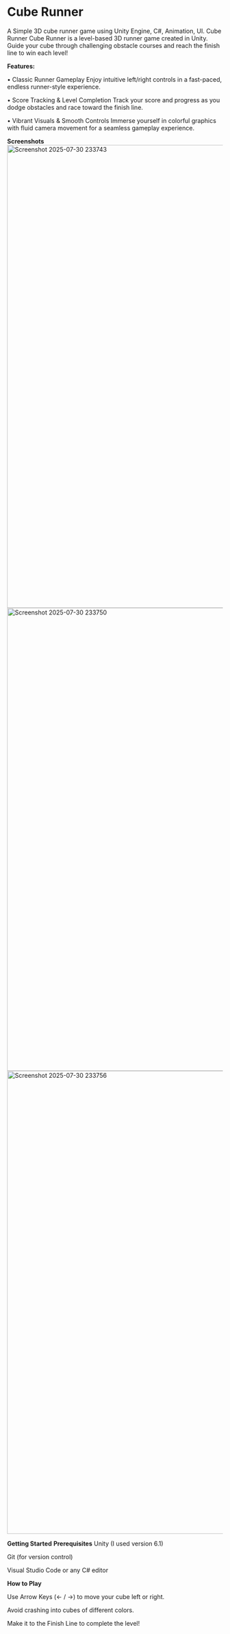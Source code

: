 # Cube Runner
A Simple 3D cube runner game using Unity Engine, C#, Animation, UI.
Cube Runner 
Cube Runner  is a level-based 3D runner game created in Unity. Guide your cube through challenging obstacle courses and reach the finish line to win each level!

**Features:**

• Classic Runner Gameplay
  Enjoy intuitive left/right controls in a fast-paced, endless runner-style experience.

• Score Tracking & Level Completion
Track your score and progress as you dodge obstacles and race toward the finish line.

• Vibrant Visuals & Smooth Controls
Immerse yourself in colorful graphics with fluid camera movement for a seamless gameplay experience.



**Screenshots**
<img width="1919" height="1079" alt="Screenshot 2025-07-30 233743" src="https://github.com/user-attachments/assets/09507b6c-2e89-4e00-af76-9fc1f376aad8" />
<img width="1919" height="1079" alt="Screenshot 2025-07-30 233750" src="https://github.com/user-attachments/assets/30bcf9ab-080f-4ee7-abb6-8c2844a069e4" />
<img width="1919" height="1079" alt="Screenshot 2025-07-30 233756" src="https://github.com/user-attachments/assets/cd81ae34-2ad5-48ee-9a88-50fb2e1d3b67" />


**Getting Started**
**Prerequisites**
Unity (I used version 6.1)

Git (for version control)

Visual Studio Code or any C# editor

**How to Play**

Use Arrow Keys (← / →) to move your cube left or right.

Avoid crashing into cubes of different colors.

Make it to the Finish Line to complete the level!
